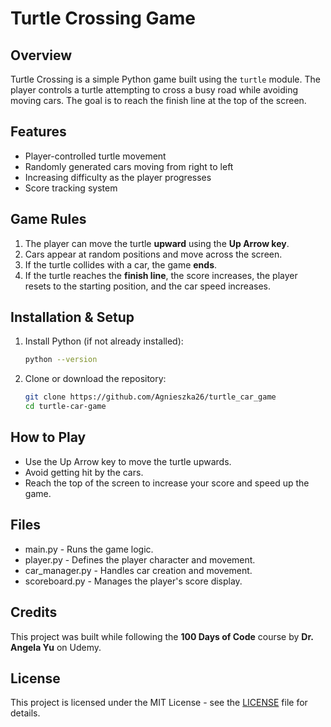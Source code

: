 # Turtle Crossing Game

## Overview
Turtle Crossing is a simple Python game built using the `turtle` module. The player controls a turtle attempting to cross a busy road while avoiding moving cars. The goal is to reach the finish line at the top of the screen.

## Features
- Player-controlled turtle movement
- Randomly generated cars moving from right to left
- Increasing difficulty as the player progresses
- Score tracking system

## Game Rules
1. The player can move the turtle **upward** using the **Up Arrow key**.
2. Cars appear at random positions and move across the screen.
3. If the turtle collides with a car, the game **ends**.
4. If the turtle reaches the **finish line**, the score increases, the player resets to the starting position, and the car speed increases.

## Installation & Setup
1. Install Python (if not already installed):
   ```sh
   python --version

2. Clone or download the repository:
    ```sh
    git clone https://github.com/Agnieszka26/turtle_car_game
    cd turtle-car-game
    
## How to Play
  - Use the Up Arrow key to move the turtle upwards.
  - Avoid getting hit by the cars.
  - Reach the top of the screen to increase your score and speed up the game.

## Files
  - main.py - Runs the game logic.
  - player.py - Defines the player character and movement.
  - car_manager.py - Handles car creation and movement.
  - scoreboard.py - Manages the player's score display.

## Credits
This project was built while following the **100 Days of Code** course by **Dr. Angela Yu** on Udemy.

## License
This project is licensed under the MIT License - see the [LICENSE](LICENSE) file for details.


